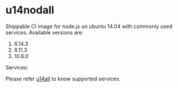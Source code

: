 u14nodall
================

Shippable CI image for node.js on ubuntu 14.04 with commonly used services. Available versions are:


  1.  6.14.3
  2.  8.11.3
  3.  10.6.0


Services:

Please refer [u14all](https://github.com/dry-dock/u14all) to know supported services.
